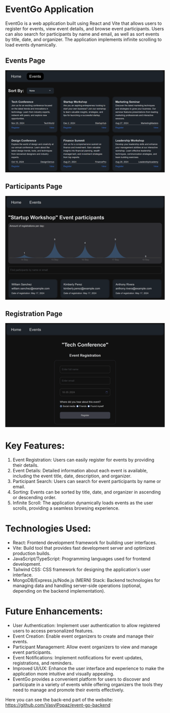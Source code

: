 # EventGo Application

EventGo is a web application built using React and Vite that allows users to register for events, view event details, and browse event participants. Users can also search for participants by name and email, as well as sort events by title, date, and organizer. The application implements infinite scrolling to load events dynamically.

## Events Page

![event-registration](/public/1.png)

## Participants Page

![event-registration](/public/2.png)

## Registration Page

![event-registration](/public/3.png)

# Key Features:

1. Event Registration: Users can easily register for events by providing their details.
2. Event Details: Detailed information about each event is available, including the event title, date, description, and organizer.
3. Participant Search: Users can search for event participants by name or email.
4. Sorting: Events can be sorted by title, date, and organizer in ascending or descending order.
5. Infinite Scroll: The application dynamically loads events as the user scrolls, providing a seamless browsing experience.

# Technologies Used:

- React: Frontend development framework for building user interfaces.
- Vite: Build tool that provides fast development server and optimized production builds.
- JavaScript/TypeScript: Programming languages used for frontend development.
- Tailwind CSS: CSS framework for designing the application's user interface.
- MongoDB/Express.js/Node.js (MERN) Stack: Backend technologies for managing data and handling server-side operations (optional, depending on the backend implementation).

# Future Enhancements:

- User Authentication: Implement user authentication to allow registered users to access personalized features.
- Event Creation: Enable event organizers to create and manage their events.
- Participant Management: Allow event organizers to view and manage event participants.
- Event Notifications: Implement notifications for event updates, registrations, and reminders.
- Improved UI/UX: Enhance the user interface and experience to make the application more intuitive and visually appealing.
- EventGo provides a convenient platform for users to discover and participate in a variety of events while offering organizers the tools they need to manage and promote their events effectively.

Here you can see the back-end part of the website: https://github.com/VasylPopaz/event-go-backend
